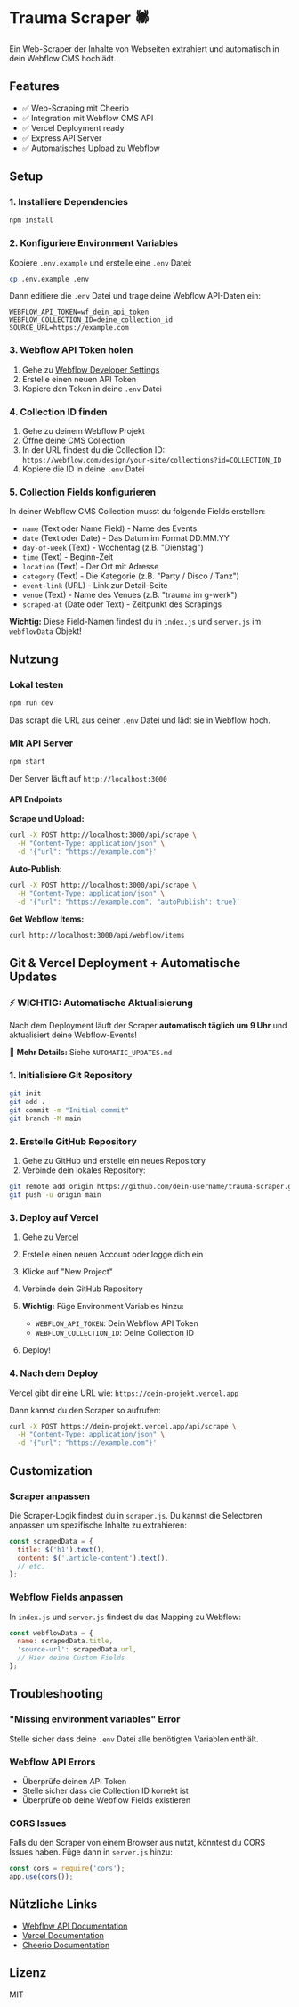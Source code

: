 # Trauma Scraper 🕷️

Ein Web-Scraper der Inhalte von Webseiten extrahiert und automatisch in dein Webflow CMS hochlädt.

## Features

- ✅ Web-Scraping mit Cheerio
- ✅ Integration mit Webflow CMS API
- ✅ Vercel Deployment ready
- ✅ Express API Server
- ✅ Automatisches Upload zu Webflow

## Setup

### 1. Installiere Dependencies

```bash
npm install
```

### 2. Konfiguriere Environment Variables

Kopiere `.env.example` und erstelle eine `.env` Datei:

```bash
cp .env.example .env
```

Dann editiere die `.env` Datei und trage deine Webflow API-Daten ein:

```env
WEBFLOW_API_TOKEN=wf_dein_api_token
WEBFLOW_COLLECTION_ID=deine_collection_id
SOURCE_URL=https://example.com
```

### 3. Webflow API Token holen

1. Gehe zu [Webflow Developer Settings](https://webflow.com/dashboard/account/developer)
2. Erstelle einen neuen API Token
3. Kopiere den Token in deine `.env` Datei

### 4. Collection ID finden

1. Gehe zu deinem Webflow Projekt
2. Öffne deine CMS Collection
3. In der URL findest du die Collection ID: `https://webflow.com/design/your-site/collections?id=COLLECTION_ID`
4. Kopiere die ID in deine `.env` Datei

### 5. Collection Fields konfigurieren

In deiner Webflow CMS Collection musst du folgende Fields erstellen:
- `name` (Text oder Name Field) - Name des Events
- `date` (Text oder Date) - Das Datum im Format DD.MM.YY
- `day-of-week` (Text) - Wochentag (z.B. "Dienstag")
- `time` (Text) - Beginn-Zeit
- `location` (Text) - Der Ort mit Adresse
- `category` (Text) - Die Kategorie (z.B. "Party / Disco / Tanz")
- `event-link` (URL) - Link zur Detail-Seite
- `venue` (Text) - Name des Venues (z.B. "trauma im g-werk")
- `scraped-at` (Date oder Text) - Zeitpunkt des Scrapings

**Wichtig:** Diese Field-Namen findest du in `index.js` und `server.js` im `webflowData` Objekt!

## Nutzung

### Lokal testen

```bash
npm run dev
```

Das scrapt die URL aus deiner `.env` Datei und lädt sie in Webflow hoch.

### Mit API Server

```bash
npm start
```

Der Server läuft auf `http://localhost:3000`

#### API Endpoints

**Scrape und Upload:**
```bash
curl -X POST http://localhost:3000/api/scrape \
  -H "Content-Type: application/json" \
  -d '{"url": "https://example.com"}'
```

**Auto-Publish:**
```bash
curl -X POST http://localhost:3000/api/scrape \
  -H "Content-Type: application/json" \
  -d '{"url": "https://example.com", "autoPublish": true}'
```

**Get Webflow Items:**
```bash
curl http://localhost:3000/api/webflow/items
```

## Git & Vercel Deployment + Automatische Updates

### ⚡ WICHTIG: Automatische Aktualisierung

Nach dem Deployment läuft der Scraper **automatisch täglich um 9 Uhr** und aktualisiert deine Webflow-Events!

📖 **Mehr Details:** Siehe `AUTOMATIC_UPDATES.md`

### 1. Initialisiere Git Repository

```bash
git init
git add .
git commit -m "Initial commit"
git branch -M main
```

### 2. Erstelle GitHub Repository

1. Gehe zu GitHub und erstelle ein neues Repository
2. Verbinde dein lokales Repository:

```bash
git remote add origin https://github.com/dein-username/trauma-scraper.git
git push -u origin main
```

### 3. Deploy auf Vercel

1. Gehe zu [Vercel](https://vercel.com)
2. Erstelle einen neuen Account oder logge dich ein
3. Klicke auf "New Project"
4. Verbinde dein GitHub Repository
5. **Wichtig:** Füge Environment Variables hinzu:
   - `WEBFLOW_API_TOKEN`: Dein Webflow API Token
   - `WEBFLOW_COLLECTION_ID`: Deine Collection ID

6. Deploy!

### 4. Nach dem Deploy

Vercel gibt dir eine URL wie: `https://dein-projekt.vercel.app`

Dann kannst du den Scraper so aufrufen:

```bash
curl -X POST https://dein-projekt.vercel.app/api/scrape \
  -H "Content-Type: application/json" \
  -d '{"url": "https://example.com"}'
```

## Customization

### Scraper anpassen

Die Scraper-Logik findest du in `scraper.js`. Du kannst die Selectoren anpassen um spezifische Inhalte zu extrahieren:

```javascript
const scrapedData = {
  title: $('h1').text(),
  content: $('.article-content').text(),
  // etc.
};
```

### Webflow Fields anpassen

In `index.js` und `server.js` findest du das Mapping zu Webflow:

```javascript
const webflowData = {
  name: scrapedData.title,
  'source-url': scrapedData.url,
  // Hier deine Custom Fields
};
```

## Troubleshooting

### "Missing environment variables" Error

Stelle sicher dass deine `.env` Datei alle benötigten Variablen enthält.

### Webflow API Errors

- Überprüfe deinen API Token
- Stelle sicher dass die Collection ID korrekt ist
- Überprüfe ob deine Webflow Fields existieren

### CORS Issues

Falls du den Scraper von einem Browser aus nutzt, könntest du CORS Issues haben. Füge dann in `server.js` hinzu:

```javascript
const cors = require('cors');
app.use(cors());
```

## Nützliche Links

- [Webflow API Documentation](https://developers.webflow.com/)
- [Vercel Documentation](https://vercel.com/docs)
- [Cheerio Documentation](https://cheerio.js.org/)

## Lizenz

MIT

